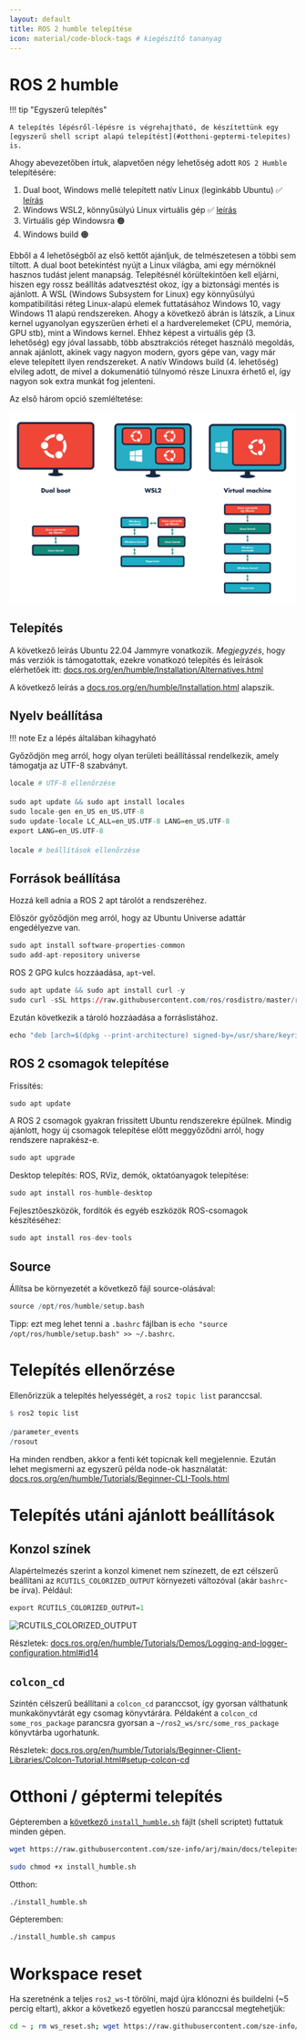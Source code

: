 ```yaml
---
layout: default
title: ROS 2 humble telepítése
icon: material/code-block-tags # kiegészítő tananyag
---
```




# ROS 2 humble

!!! tip "Egyszerű telepítés"

    A telepítés lépésről-lépésre is végrehajtható, de készítettünk egy [egyszerű shell script alapú telepítést](#otthoni-geptermi-telepites) is.

Ahogy abevezetőben írtuk, alapvetően négy lehetőség adott `ROS 2 Humble` telepítésére:

1. Dual boot, Windows mellé telepített natív Linux (leginkább Ubuntu) ✅ [leírás](https://sze-info.github.io/arj/telepites/ubuntu.html)
2. Windows WSL2, könnyűsúlyú Linux virtuális gép ✅ [leírás](https://sze-info.github.io/arj/telepites/win10.html)
3. Virtuális gép Windowsra 🟠
4. Windows build 🟠

Ebből a 4 lehetőségből az első kettőt ajánljuk, de telmészetesen a többi sem tiltott. A dual boot betekintést nyújt a Linux világba, ami egy mérnöknél hasznos tudást jelent manapság. Telepítésnél körültekintően kell eljárni, hiszen egy rossz beállítás adatvesztést okoz, így a biztonsági mentés is ajánlott. A WSL (Windows Subsystem for Linux) egy könnyűsúlyú kompatibilitási réteg Linux-alapú elemek futtatásához Windows 10, vagy Windows 11 alapú rendszereken. Ahogy a következő ábrán is látszik, a Linux kernel ugyanolyan egyszerűen érheti el a hardverelemeket (CPU, memória, GPU stb), mint a Windows kernel. Ehhez képest a virtuális gép (3. lehetőség) egy jóval lassabb, több absztrakciós réteget használó megoldás, annak ajánlott, akinek vagy nagyon modern, gyors gépe van, vagy már eleve telepített ilyen rendszereket. A natív Windows build (4. lehetőség) elvileg adott, de mivel a dokumenátió túlnyomó része Linuxra érhető el, így nagyon sok extra munkát fog jelenteni.

Az első három opció szemléltetése:

![wsl áttekintés](wsl_overview01.svg)

## Telepítés

A következő leírás Ubuntu 22.04 Jammyre vonatkozik. *Megjegyzés*, hogy más verziók is támogatottak, ezekre vonatkozó telepítés és leírások elérhetőek itt: [docs.ros.org/en/humble/Installation/Alternatives.html](https://docs.ros.org/en/humble/Installation/Alternatives.html)

A következő leírás a [docs.ros.org/en/humble/Installation.html](https://docs.ros.org/en/humble/Installation.html) alapszik.


## Nyelv beállítása

!!! note 
Ez a lépés általában kihagyható
 

Győződjön meg arról, hogy olyan területi beállítással rendelkezik, amely támogatja az UTF-8 szabványt. 

``` r
locale # UTF-8 ellenőrzése

sudo apt update && sudo apt install locales
sudo locale-gen en_US en_US.UTF-8
sudo update-locale LC_ALL=en_US.UTF-8 LANG=en_US.UTF-8
export LANG=en_US.UTF-8

locale # beállítások ellenőrzése
```

## Források beállítása
Hozzá kell adnia a ROS 2 apt tárolót a rendszeréhez.

Először győződjön meg arról, hogy az Ubuntu Universe adattár engedélyezve van.

``` r
sudo apt install software-properties-common
sudo add-apt-repository universe
```

ROS 2 GPG kulcs hozzáadása, `apt`-vel.

``` r
sudo apt update && sudo apt install curl -y
sudo curl -sSL https://raw.githubusercontent.com/ros/rosdistro/master/ros.key -o /usr/share/keyrings/ros-archive-keyring.gpg
```

Ezután következik a tároló hozzáadása a forráslistához.

``` r
echo "deb [arch=$(dpkg --print-architecture) signed-by=/usr/share/keyrings/ros-archive-keyring.gpg] http://packages.ros.org/ros2/ubuntu $(. /etc/os-release && echo $UBUNTU_CODENAME) main" | sudo tee /etc/apt/sources.list.d/ros2.list > /dev/null
```

## ROS 2 csomagok telepítése

Frissítés:

``` r 
sudo apt update
```

A ROS 2 csomagok gyakran frissített Ubuntu rendszerekre épülnek. Mindig ajánlott, hogy új csomagok telepítése előtt meggyőződni arról, hogy rendszere naprakész-e.
``` r 
sudo apt upgrade
```

Desktop telepítés: ROS, RViz, demók, oktatóanyagok telepítése:
``` r 
sudo apt install ros-humble-desktop
```

Fejlesztőeszközök, fordítók és egyéb eszközök ROS-csomagok készítéséhez: 
``` r 
sudo apt install ros-dev-tools
``` 

## Source

Állítsa be környezetét a következő fájl source-olásával:

``` r 
source /opt/ros/humble/setup.bash
```

Tipp: ezt meg lehet tenni a `.bashrc` fájlban is `echo "source /opt/ros/humble/setup.bash" >> ~/.bashrc`.

# Telepítés ellenőrzése

Ellenőrizzük a telepítés helyességét, a `ros2 topic list` paranccsal. 

``` r
$ ros2 topic list

/parameter_events
/rosout 
```

Ha minden rendben, akkor a fenti két topicnak kell megjelennie. Ezután lehet megismerni az egyszerű példa node-ok használatát: [docs.ros.org/en/humble/Tutorials/Beginner-CLI-Tools.html](https://docs.ros.org/en/humble/Tutorials/Beginner-CLI-Tools.html)

# Telepítés utáni ajánlott beállítások

## Konzol színek

Alapértelmezés szerint a konzol kimenet nem színezett, de ezt célszerű beállítani az `RCUTILS_COLORIZED_OUTPUT` környezeti változóval (akár `bashrc`-be írva). Például:

``` r 
export RCUTILS_COLORIZED_OUTPUT=1 
``` 

![RCUTILS_COLORIZED_OUTPUT](https://github-production-user-asset-6210df.s3.amazonaws.com/11504709/248783932-a71a5d37-d49b-4508-93db-2e74a3c24365.gif)

Részletek: [docs.ros.org/en/humble/Tutorials/Demos/Logging-and-logger-configuration.html#id14](https://docs.ros.org/en/humble/Tutorials/Demos/Logging-and-logger-configuration.html#id14)

## `colcon_cd`

Szintén célszerű beállítani a `colcon_cd` paranccsot, így gyorsan válthatunk munkakönyvtárát egy csomag könyvtárára. Példaként a `colcon_cd some_ros_package` parancsra gyorsan a `~/ros2_ws/src/some_ros_package` könyvtárba ugorhatunk.

Részletek: [docs.ros.org/en/humble/Tutorials/Beginner-Client-Libraries/Colcon-Tutorial.html#setup-colcon-cd](https://docs.ros.org/en/humble/Tutorials/Beginner-Client-Libraries/Colcon-Tutorial.html#setup-colcon-cd)

# Otthoni / géptermi telepítés

Gépteremben a [következő `install_humble.sh`](https://github.com/sze-info/arj/blob/main/docs/telepites/install_humble.sh) fájlt (shell scriptet) futtatuk minden gépen.

``` bash
wget https://raw.githubusercontent.com/sze-info/arj/main/docs/telepites/install_humble.sh
```
``` bash
sudo chmod +x install_humble.sh
```

Otthon:
``` bash
./install_humble.sh
```
Gépteremben:
``` bash
./install_humble.sh campus
```

# Workspace reset

Ha szeretnénk a teljes `ros2_ws`-t törölni, majd újra klónozni és buildelni (~5 percig eltart), akkor a következő egyetlen hoszú paranccsal megtehetjük:

``` bash
cd ~ ; rm ws_reset.sh; wget https://raw.githubusercontent.com/sze-info/arj/main/docs/telepites/ws_reset.sh; sudo chmod +x ws_reset.sh; ./ws_reset.sh
```

